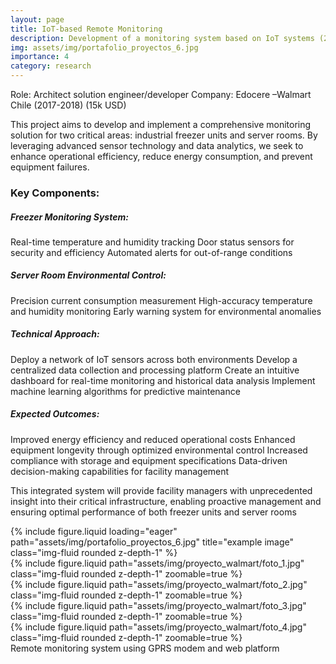 ```yaml
---
layout: page
title: IoT-based Remote Monitoring
description: Development of a monitoring system based on IoT systems (2017-2018)
img: assets/img/portafolio_proyectos_6.jpg
importance: 4
category: research
---
```


Role: Architect solution engineer/developer 
Company: Edocere –Walmart Chile (2017-2018)  (15k USD) 

This project aims to develop and implement a comprehensive monitoring solution for two critical areas: industrial freezer units and server rooms. By leveraging advanced sensor technology and data analytics, we seek to enhance operational efficiency, reduce energy consumption, and prevent equipment failures.

### Key Components:

##### Freezer Monitoring System:

Real-time temperature and humidity tracking
Door status sensors for security and efficiency
Automated alerts for out-of-range conditions

##### Server Room Environmental Control:

Precision current consumption measurement
High-accuracy temperature and humidity monitoring
Early warning system for environmental anomalies

##### Technical Approach:

Deploy a network of IoT sensors across both environments
Develop a centralized data collection and processing platform
Create an intuitive dashboard for real-time monitoring and historical data analysis
Implement machine learning algorithms for predictive maintenance

##### Expected Outcomes:

Improved energy efficiency and reduced operational costs
Enhanced equipment longevity through optimized environmental control
Increased compliance with storage and equipment specifications
Data-driven decision-making capabilities for facility management

This integrated system will provide facility managers with unprecedented insight into their critical infrastructure, enabling proactive management and ensuring optimal performance of both freezer units and server rooms


<div class="row">
    <div class="col-sm mt-3 mt-md-0">
        {% include figure.liquid loading="eager" path="assets/img/portafolio_proyectos_6.jpg" title="example image" class="img-fluid rounded z-depth-1" %}
    </div>
</div>
<div class="row mt-3">
    <div class="col-sm mt-3 mt-md-0">
        {% include figure.liquid path="assets/img/proyecto_walmart/foto_1.jpg" class="img-fluid rounded z-depth-1" zoomable=true %}
    </div>
    <div class="col-sm mt-3 mt-md-0">
        {% include figure.liquid path="assets/img/proyecto_walmart/foto_2.jpg" class="img-fluid rounded z-depth-1" zoomable=true %}
    </div>
    <div class="col-sm mt-3 mt-md-0">
        {% include figure.liquid path="assets/img/proyecto_walmart/foto_3.jpg" class="img-fluid rounded z-depth-1" zoomable=true %}
    </div>
      <div class="col-sm mt-3 mt-md-0">
        {% include figure.liquid path="assets/img/proyecto_walmart/foto_4.jpg" class="img-fluid rounded z-depth-1" zoomable=true %}
    </div>
</div>
<div class="caption">
    Remote monitoring system using GPRS modem and web platform
</div>

